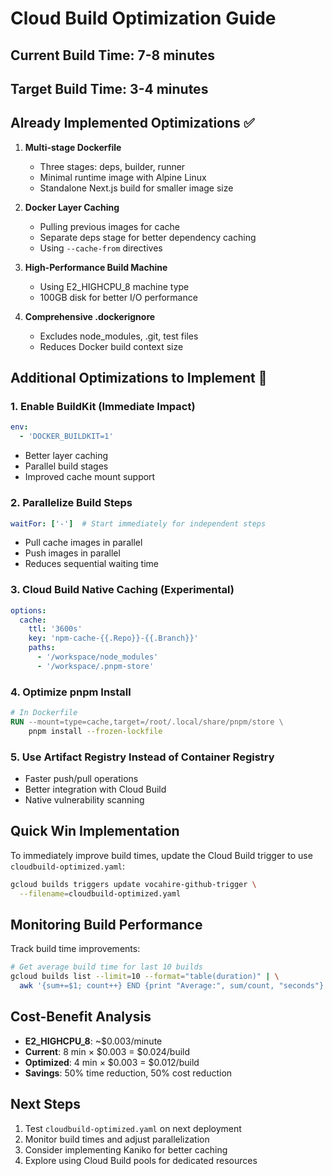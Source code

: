 # Cloud Build Optimization Guide

## Current Build Time: 7-8 minutes
## Target Build Time: 3-4 minutes

## Already Implemented Optimizations ✅

1. **Multi-stage Dockerfile**
   - Three stages: deps, builder, runner
   - Minimal runtime image with Alpine Linux
   - Standalone Next.js build for smaller image size

2. **Docker Layer Caching**
   - Pulling previous images for cache
   - Separate deps stage for better dependency caching
   - Using `--cache-from` directives

3. **High-Performance Build Machine**
   - Using E2_HIGHCPU_8 machine type
   - 100GB disk for better I/O performance

4. **Comprehensive .dockerignore**
   - Excludes node_modules, .git, test files
   - Reduces Docker build context size

## Additional Optimizations to Implement 🚀

### 1. Enable BuildKit (Immediate Impact)
```yaml
env:
  - 'DOCKER_BUILDKIT=1'
```
- Better layer caching
- Parallel build stages
- Improved cache mount support

### 2. Parallelize Build Steps
```yaml
waitFor: ['-']  # Start immediately for independent steps
```
- Pull cache images in parallel
- Push images in parallel
- Reduces sequential waiting time

### 3. Cloud Build Native Caching (Experimental)
```yaml
options:
  cache:
    ttl: '3600s'
    key: 'npm-cache-{{.Repo}}-{{.Branch}}'
    paths:
      - '/workspace/node_modules'
      - '/workspace/.pnpm-store'
```

### 4. Optimize pnpm Install
```dockerfile
# In Dockerfile
RUN --mount=type=cache,target=/root/.local/share/pnpm/store \
    pnpm install --frozen-lockfile
```

### 5. Use Artifact Registry Instead of Container Registry
- Faster push/pull operations
- Better integration with Cloud Build
- Native vulnerability scanning

## Quick Win Implementation

To immediately improve build times, update the Cloud Build trigger to use `cloudbuild-optimized.yaml`:

```bash
gcloud builds triggers update vocahire-github-trigger \
  --filename=cloudbuild-optimized.yaml
```

## Monitoring Build Performance

Track build time improvements:
```bash
# Get average build time for last 10 builds
gcloud builds list --limit=10 --format="table(duration)" | \
  awk '{sum+=$1; count++} END {print "Average:", sum/count, "seconds"}'
```

## Cost-Benefit Analysis

- **E2_HIGHCPU_8**: ~$0.003/minute
- **Current**: 8 min × $0.003 = $0.024/build
- **Optimized**: 4 min × $0.003 = $0.012/build
- **Savings**: 50% time reduction, 50% cost reduction

## Next Steps

1. Test `cloudbuild-optimized.yaml` on next deployment
2. Monitor build times and adjust parallelization
3. Consider implementing Kaniko for better caching
4. Explore using Cloud Build pools for dedicated resources